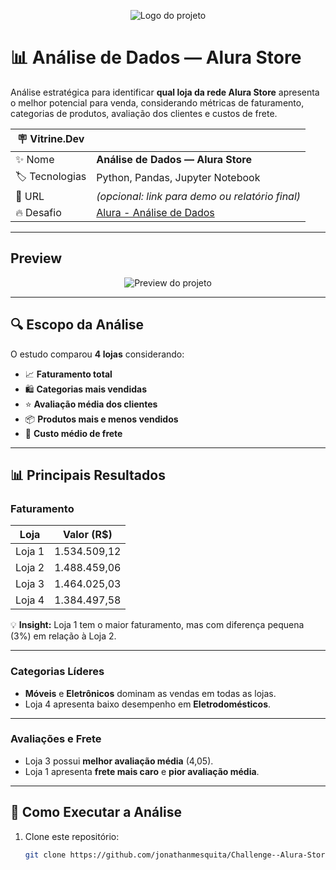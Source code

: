 <p align="center">
  <img alt="Logo do projeto" src="./_docs/logo.png" />
</p>

# 📊 Análise de Dados — Alura Store

Análise estratégica para identificar **qual loja da rede Alura Store** apresenta o melhor potencial para venda, considerando métricas de faturamento, categorias de produtos, avaliação dos clientes e custos de frete.

| :placard: Vitrine.Dev |     |
| -------------  | --- |
| :sparkles: Nome        | **Análise de Dados — Alura Store**
| :label: Tecnologias    | Python, Pandas, Jupyter Notebook
| :rocket: URL           | *(opcional: link para demo ou relatório final)*
| :fire: Desafio         | [Alura - Análise de Dados](https://cursos.alura.com.br/)

---

## Preview

<p align="center">
  <img alt="Preview do projeto" src="./_docs/preview.png"/>
</p>

---

## 🔍 Escopo da Análise

O estudo comparou **4 lojas** considerando:

- 📈 **Faturamento total**
- 🛍 **Categorias mais vendidas**
- ⭐ **Avaliação média dos clientes**
- 📦 **Produtos mais e menos vendidos**
- 🚚 **Custo médio de frete**

---

## 📊 Principais Resultados

### **Faturamento**
| Loja   | Valor (R$)   |
|--------|--------------|
| Loja 1 | 1.534.509,12 |
| Loja 2 | 1.488.459,06 |
| Loja 3 | 1.464.025,03 |
| Loja 4 | 1.384.497,58 |

💡 **Insight:** Loja 1 tem o maior faturamento, mas com diferença pequena (3%) em relação à Loja 2.

---

### **Categorias Líderes**
- **Móveis** e **Eletrônicos** dominam as vendas em todas as lojas.  
- Loja 4 apresenta baixo desempenho em **Eletrodomésticos**.

---

### **Avaliações e Frete**
- Loja 3 possui **melhor avaliação média** (4,05).  
- Loja 1 apresenta **frete mais caro** e **pior avaliação média**.

---

## 🚀 Como Executar a Análise

1. Clone este repositório:
   ```bash
   git clone https://github.com/jonathanmesquita/Challenge--Alura-Store.git




